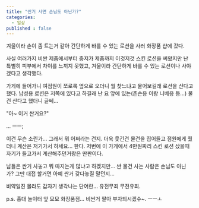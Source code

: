 ```yaml
---
title: "싼거 사면 손님도 아닌가?"
categories:
  - 일상
published : false
---
```


겨울이라 손이 좀 트는거 같아 간단하게 바를 수 있는 로션을 사러 화장품 샵에 갔다.  
  
사실 여러가지 비싼 제품에서부터 중저가 제품까지 이것저것 스킨 로션을 써왔지만 난 특별히 피부에서 차이를 느끼지 못했고, 겨울이라 간단하게 바를 수 있는 로션이나 사야겠다고 생각했다.  
  
가게에 들어가니 여점원이 쪼로록 옆으로 오더니 뭘 찾느냐고 물어보길래 로션을 산다고 했다. 남성용 로션은 저쪽에 있다고 하길래 난 요 앞에 있는(존슨응 이랑 니베응 등...) 물건 산다고 했더니 글쎄...  
  
"아~ 이거 싼거요?"  
  
... ㅡㅡ;  
  
이건 무슨 소린가... 그래서 뭐 어쩌라는 건지. 더욱 웃긴건 물건을 집어들고 점원에게 줬더니 계산은 저기가서 하세요... 한다. 저번에 이 가게에서 4만원짜리 스킨 로션 샀을때 자기가 들고가서 계산해주던거랑은 딴판이다.  
  
남들은 싼거 사놓고 뭐 따지는게 많냐고 하겠지만... 싼 물건 사는 사람은 손님도 아닌가? 그딴 대접 할거면 아예 싼거 갖다놓질 말던지...  

비약일진 몰라도 갑자기 생각나는 단어란... 유전무죄 무전유죄.  

p.s. 홍대 놀이터 앞 모모 화장품점... 비싼거 팔아 부자되시겠수~. ㅡㅡㅗ
